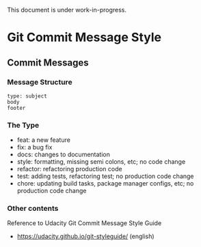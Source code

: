 
This document is under work-in-progress.

# Git Commit Message Style

## Commit Messages

### Message Structure
```
type: subject
body
footer
```

### The Type
* feat: a new feature
* fix: a bug fix
* docs: changes to documentation
* style: formatting, missing semi colons, etc; no code change
* refactor: refactoring production code
* test: adding tests, refactoring test; no production code change
* chore: updating build tasks, package manager configs, etc; no production code change

### Other contents
Reference to Udacity Git Commit Message Style Guide
  * <https://udacity.github.io/git-styleguide/> (english)
